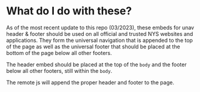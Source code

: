 # What do I do with these?

As of the most recent update to this repo (03/2023), these embeds for unav header & footer should be used on all official and trusted NYS websites and applications. They form the universal navigation that is appended to the top of the page as well as the universal footer that should be placed at the bottom of the page below all other footers. 

The header embed should be placed at the top of the <code>body</code> and the footer below all other footers, still within the <code>body</code>. 

The remote js will append the proper header and footer to the page. 

